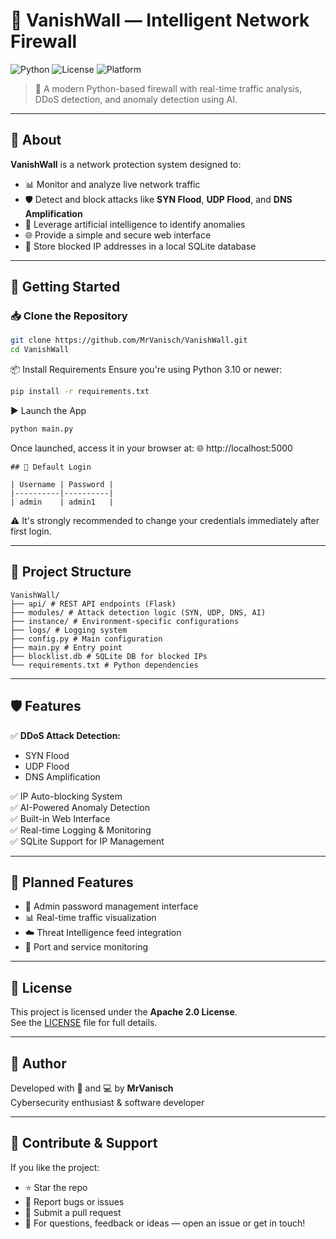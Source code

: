 # 🧱 VanishWall — Intelligent Network Firewall

![Python](https://img.shields.io/badge/Python-3.10+-blue.svg)
![License](https://img.shields.io/badge/License-Apache%202.0-green.svg)
![Platform](https://img.shields.io/badge/Platform-Linux%20%7C%20Windows-lightgrey.svg)

> 🚨 A modern Python-based firewall with real-time traffic analysis, DDoS detection, and anomaly detection using AI.

---

## 🧠 About

**VanishWall** is a network protection system designed to:
- 📊 Monitor and analyze live network traffic
- 🛡️ Detect and block attacks like **SYN Flood**, **UDP Flood**, and **DNS Amplification**
- 🤖 Leverage artificial intelligence to identify anomalies
- 🌐 Provide a simple and secure web interface
- 🧾 Store blocked IP addresses in a local SQLite database

---

## 🚀 Getting Started

### 📥 Clone the Repository

```bash
git clone https://github.com/MrVanisch/VanishWall.git
cd VanishWall
```
📦 Install Requirements
Ensure you're using Python 3.10 or newer:
```bash
pip install -r requirements.txt
```
▶️ Launch the App
```bash
python main.py
```
Once launched, access it in your browser at:
🌐 http://localhost:5000
```
## 🔐 Default Login

| Username | Password |
|----------|----------|
| admin    | admin1   |
```
⚠️ It's strongly recommended to change your credentials immediately after first login.

---
## 🧩 Project Structure
```
VanishWall/
├── api/ # REST API endpoints (Flask)
├── modules/ # Attack detection logic (SYN, UDP, DNS, AI)
├── instance/ # Environment-specific configurations
├── logs/ # Logging system
├── config.py # Main configuration
├── main.py # Entry point
├── blocklist.db # SQLite DB for blocked IPs
└── requirements.txt # Python dependencies
```
---

## 🛡️ Features

✅ **DDoS Attack Detection:**
- SYN Flood  
- UDP Flood  
- DNS Amplification  

✅ IP Auto-blocking System  
✅ AI-Powered Anomaly Detection  
✅ Built-in Web Interface  
✅ Real-time Logging & Monitoring  
✅ SQLite Support for IP Management  

---

## 🔮 Planned Features

- 🔐 Admin password management interface  
- 📊 Real-time traffic visualization  
- ☁️ Threat Intelligence feed integration  
- 📡 Port and service monitoring  

---

## 📜 License

This project is licensed under the **Apache 2.0 License**.  
See the [LICENSE](LICENSE) file for full details.

---

## 👤 Author

Developed with 🧠 and 💻 by **MrVanisch**  
Cybersecurity enthusiast & software developer

---

## 🙌 Contribute & Support

If you like the project:

- ⭐ Star the repo  
- 🐛 Report bugs or issues  
- 🤝 Submit a pull request  
- 💬 For questions, feedback or ideas — open an issue or get in touch!
